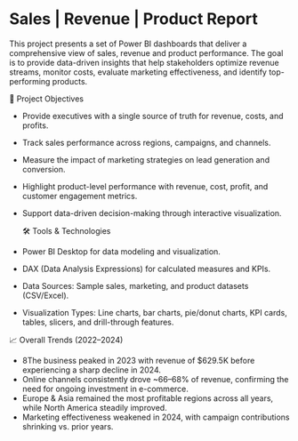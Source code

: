 # Sales | Revenue | Product  Report

This project presents a set of Power BI dashboards that deliver a comprehensive view of sales, revenue and product performance.
The goal is to provide data-driven insights that help stakeholders optimize revenue streams, monitor costs, evaluate marketing effectiveness, and identify top-performing products.


🔹 Project Objectives

* Provide executives with a single source of truth for revenue, costs, and profits.
* Track sales performance across regions, campaigns, and channels.
* Measure the impact of marketing strategies on lead generation and conversion.
* Highlight product-level performance with revenue, cost, profit, and customer engagement metrics.
* Support data-driven decision-making through interactive visualization.


  🛠️ Tools & Technologies

* Power BI Desktop for data modeling and visualization.
* DAX (Data Analysis Expressions) for calculated measures and KPIs.
* Data Sources: Sample sales, marketing, and product datasets (CSV/Excel).
* Visualization Types: Line charts, bar charts, pie/donut charts, KPI cards, tables, slicers, and drill-through features.


📈 Overall Trends (2022–2024)

* 8The business peaked in 2023 with revenue of $629.5K before experiencing a sharp decline in 2024.
* Online channels consistently drove ~66–68% of revenue, confirming the need for ongoing investment in e-commerce.
* Europe & Asia remained the most profitable regions across all years, while North America steadily improved.
* Marketing effectiveness weakened in 2024, with campaign contributions shrinking vs. prior years.
